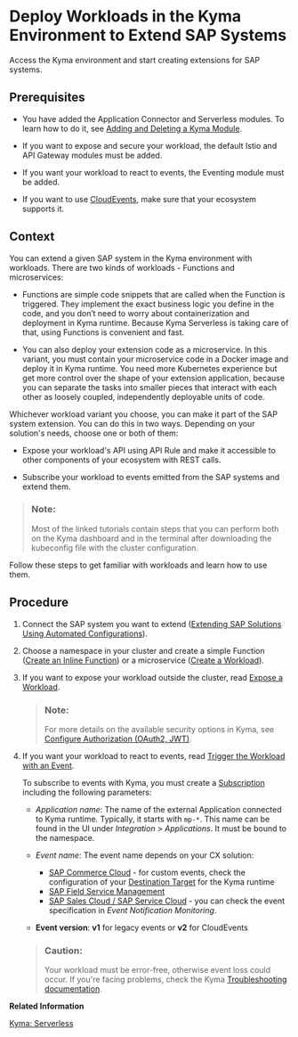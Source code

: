 <!-- loiofe4ba5b46f794037a4aee13df9df2d3c -->

# Deploy Workloads in the Kyma Environment to Extend SAP Systems

Access the Kyma environment and start creating extensions for SAP systems.



<a name="loiofe4ba5b46f794037a4aee13df9df2d3c__prereq_ryg_lph_3vb"/>

## Prerequisites

-   You have added the Application Connector and Serverless modules. To learn how to do it, see [Adding and Deleting a Kyma Module](../50-administration-and-ops/adding-and-deleting-a-kyma-module-1b548e9.md#loio1b548e9ad4744b978b8b595288b0cb5c).

-   If you want to expose and secure your workload, the default Istio and API Gateway modules must be added.

-   If you want your workload to react to events, the Eventing module must be added.

-   If you want to use [CloudEvents](https://cloudevents.io/), make sure that your ecosystem supports it.




<a name="loiofe4ba5b46f794037a4aee13df9df2d3c__context_qqq_khv_msb"/>

## Context

You can extend a given SAP system in the Kyma environment with workloads. There are two kinds of workloads - Functions and microservices:

-   Functions are simple code snippets that are called when the Function is triggered. They implement the exact business logic you define in the code, and you don’t need to worry about containerization and deployment in Kyma runtime. Because Kyma Serverless is taking care of that, using Functions is convenient and fast.

-   You can also deploy your extension code as a microservice. In this variant, you must contain your microservice code in a Docker image and deploy it in Kyma runtime. You need more Kubernetes experience but get more control over the shape of your extension application, because you can separate the tasks into smaller pieces that interact with each other as loosely coupled, independently deployable units of code.


Whichever workload variant you choose, you can make it part of the SAP system extension. You can do this in two ways. Depending on your solution's needs, choose one or both of them:

-   Expose your workload's API using API Rule and make it accessible to other components of your ecosystem with REST calls.

-   Subscribe your workload to events emitted from the SAP systems and extend them.


> ### Note:  
> Most of the linked tutorials contain steps that you can perform both on the Kyma dashboard and in the terminal after downloading the kubeconfig file with the cluster configuration.

Follow these steps to get familiar with workloads and learn how to use them.



<a name="loiofe4ba5b46f794037a4aee13df9df2d3c__steps_vg2_4hv_msb"/>

## Procedure

1.  Connect the SAP system you want to extend \([Extending SAP Solutions Using Automated Configurations](https://help.sap.com/docs/BTP/65de2977205c403bbc107264b8eccf4b/346864df64f24011b49abee07bbd79af.html)\).

2.  Choose a namespace in your cluster and create a simple Function \([Create an Inline Function](https://kyma-project.io/#/serverless-manager/user/tutorials/01-10-create-inline-function)\) or a microservice \([Create a Workload](https://kyma-project.io/#/api-gateway/user/tutorials/01-00-create-workload)\).

3.  If you want to expose your workload outside the cluster, read [Expose a Workload](https://kyma-project.io/#/api-gateway/user/tutorials/01-40-expose-workload/01-40-expose-workload-apigateway).

    > ### Note:  
    > For more details on the available security options in Kyma, see [Configure Authorization \(OAuth2, JWT\)](https://kyma-project.io/#/api-gateway/user/custom-resources/apirule/04-50-apirule-authorizations).

4.  If you want your workload to react to events, read [Trigger the Workload with an Event](https://kyma-project.io/#/eventing-manager/user/tutorials/evnt-02-subs-with-multiple-filters?id=trigger-the-workload-with-an-event).

    To subscribe to events with Kyma, you must create a [Subscription](https://kyma-project.io/#/eventing-manager/user/tutorials/evnt-02-subs-with-multiple-filters?id=create-subscription-subscribing-to-multiple-event-types) including the following parameters:

    -   *Application name*: The name of the external Application connected to Kyma runtime. Typically, it starts with `mp-*`. This name can be found in the UI under *Integration* \> *Applications*. It must be bound to the namespace.
    -   *Event name*: The event name depends on your CX solution:
        -   [SAP Commerce Cloud](https://help.sap.com/docs/link-disclaimer?site=https%3A%2F%2Fhelp.sap.com%2Fdocs%2FSAP_COMMERCE%2Fd0224eca81e249cb821f2cdf45a82ace%2F81d15ea98eaa451594dac05a9d3f06b5.html%3Flocale%3Den-US) - for custom events, check the configuration of your [Destination Target](https://help.sap.com/viewer/d0224eca81e249cb821f2cdf45a82ace/2105/en-US/3e882f46581a46f0ba9518a90d268c56.html) for the Kyma runtime
        -   [SAP Field Service Management](https://help.sap.com/viewer/fsm_integration/Cloud/en-US/kyma-connector.html)
        -   [SAP Sales Cloud / SAP Service Cloud](https://help.sap.com/viewer/d5fec61c279741048109d851d4d3d1ad/LATEST/en-US/f9d56b2aeb3f42ddb8770fd31d4a115f.html) - you can check the event specification in *Event Notification Monitoring*.

    -   **Event version**: **v1** for legacy events or **v2** for CloudEvents

    > ### Caution:  
    > Your workload must be error-free, otherwise event loss could occur. If you're facing problems, check the Kyma [Troubleshooting documentation](https://kyma-project.io/#/04-operation-guides/troubleshooting/).


**Related Information**  


[Kyma: Serverless](https://kyma-project.io/#/serverless-manager/user/README)


